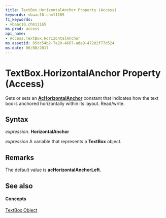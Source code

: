 ```yaml
---
title: TextBox.HorizontalAnchor Property (Access)
keywords: vbaac10.chm11165
f1_keywords:
- vbaac10.chm11165
ms.prod: access
api_name:
- Access.TextBox.HorizontalAnchor
ms.assetid: 85dc54b2-7a20-4667-ade9-47202f77d524
ms.date: 06/08/2017
---
```



# TextBox.HorizontalAnchor Property (Access)

Gets or sets an **[AcHorizontalAnchor](achorizontalanchor-enumeration-access.md)** constant that indicates how the text box is anchored horizontally within its layout. Read/write.


## Syntax

 _expression_. **HorizontalAnchor**

 _expression_ A variable that represents a **TextBox** object.


## Remarks

The default value is **acHorizontalAnchorLeft**.


## See also


#### Concepts


[TextBox Object](textbox-object-access.md)

